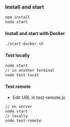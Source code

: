 ### Install and start

```sh
npm install
node start
```

#### Install and start with Docker

```sh
./start-docker.sh
```

#### Test locally

```sh
node start
// in another terminal
node test-local
```

#### Test remote

- Edit URL in test-remote.js

```sh
// on server
node start
// locally
node test-remote
```
